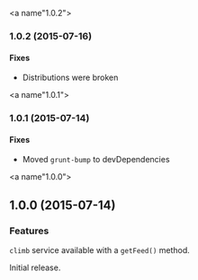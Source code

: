 <a name"1.0.2"></a>
### 1.0.2 (2015-07-16)

#### Fixes

- Distributions were broken


<a name"1.0.1"></a>
### 1.0.1 (2015-07-14)

#### Fixes

- Moved `grunt-bump` to devDependencies


<a name"1.0.0"></a>
## 1.0.0 (2015-07-14)

### Features

`climb` service available with a `getFeed()` method.

Initial release.

